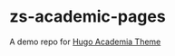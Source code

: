 # zs-academic-pages

A demo repo for [Hugo Academia Theme](https://github.com/zzsqwq/hugo-academia-theme)
